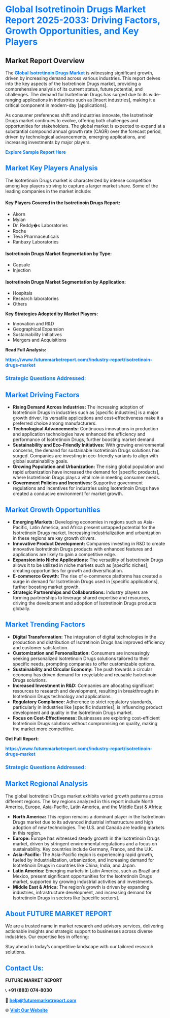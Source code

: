 <h1 style="color: #007BFF;">Global Isotretinoin Drugs Market Report 2025-2033: Driving Factors, Growth Opportunities, and Key Players</h1>

<section id="overview">
<h2>Market Report Overview</h2>
<p>The <a href="https://www.futuremarketreport.com//industry-report/isotretinoin-drugs-market" style="color: #007BFF; text-decoration: none;"><strong>Global Isotretinoin Drugs Market</strong></a> is witnessing significant growth, driven by increasing demand across various industries. This report delves into the key aspects of the Isotretinoin Drugs market, providing a comprehensive analysis of its current status, future potential, and challenges. The demand for Isotretinoin Drugs has surged due to its wide-ranging applications in industries such as [insert industries], making it a critical component in modern-day [applications].</p>
<p>As consumer preferences shift and industries innovate, the Isotretinoin Drugs market continues to evolve, offering both challenges and opportunities for stakeholders. The global market is expected to expand at a substantial compound annual growth rate (CAGR) over the forecast period, driven by technological advancements, emerging applications, and increasing investments by major players.</p>
</section>

<section id="overview">
<p><a href="https://www.futuremarketreport.com//request-sample/reportId=77016" style="color: #007BFF; text-decoration: none;"><strong>Explore Sample Report Here</strong></a></p>
</section>

<section id="key-players">
<h2 style="color: #007BFF;">Market Key Players Analysis</h2>
<p>The Isotretinoin Drugs market is characterized by intense competition among key players striving to capture a larger market share. Some of the leading companies in the market include:</p>
<h4>Key Players Covered in the Isotretinoin Drugs Report:</h4>
<ul><li>Akorn</li><li>Mylan</li><li>Dr. Reddy�s Laboratories</li><li>Roche</li><li>Teva Pharmaceuticals</li><li>Ranbaxy Laboratories</li></ul>
<h4>Isotretinoin Drugs Market Segmentation by Type:</h4>
<ul><li>Capsule</li><li>Injection</li></ul>

<h4>Isotretinoin Drugs Market Segmentation by Application:</h4>
<ul><li>Hospitals</li><li>Research laboratories</li><li>Others</li></ul>
<p><strong>Key Strategies Adopted by Market Players:</strong></p>
<ul>
<li>Innovation and R&D</li>
<li>Geographical Expansion</li>
<li>Sustainability Initiatives</li>
<li>Mergers and Acquisitions</li>
</ul>
</section>

<section>
<p><strong>Read Full Analysis: </strong></p><a href="https://www.futuremarketreport.com//industry-report/isotretinoin-drugs-market" style="color: #007BFF; text-decoration: none;"><strong>https://www.futuremarketreport.com//industry-report/isotretinoin-drugs-market</strong></a>
<h3 style="color: #007BFF;">Strategic Questions Addressed:</h3>
</section>

<section id="driving-factors">
<h2 style="color: #007BFF;">Market Driving Factors</h2>
<ul>
<li><strong>Rising Demand Across Industries:</strong> The increasing adoption of Isotretinoin Drugs in industries such as [specific industries] is a major growth driver. Its versatile applications and cost-effectiveness make it a preferred choice among manufacturers.</li>
<li><strong>Technological Advancements:</strong> Continuous innovations in production and application technologies have enhanced the efficiency and performance of Isotretinoin Drugs, further boosting market demand.</li>
<li><strong>Sustainability and Eco-Friendly Initiatives:</strong> With growing environmental concerns, the demand for sustainable Isotretinoin Drugs solutions has surged. Companies are investing in eco-friendly variants to align with global sustainability goals.</li>
<li><strong>Growing Population and Urbanization:</strong> The rising global population and rapid urbanization have increased the demand for [specific products], where Isotretinoin Drugs plays a vital role in meeting consumer needs.</li>
<li><strong>Government Policies and Incentives:</strong> Supportive government regulations and incentives for industries using Isotretinoin Drugs have created a conducive environment for market growth.</li>
</ul>
</section>

<section id="growth-opportunities">
<h2 style="color: #007BFF;">Market Growth Opportunities</h2>
<ul>
<li><strong>Emerging Markets:</strong> Developing economies in regions such as Asia-Pacific, Latin America, and Africa present untapped potential for the Isotretinoin Drugs market. Increasing industrialization and urbanization in these regions are key growth drivers.</li>
<li><strong>Innovative Product Development:</strong> Companies investing in R&D to create innovative Isotretinoin Drugs products with enhanced features and applications are likely to gain a competitive edge.</li>
<li><strong>Expansion into Niche Applications:</strong> The versatility of Isotretinoin Drugs allows it to be utilized in niche markets such as [specific niches], creating opportunities for growth and diversification.</li>
<li><strong>E-commerce Growth:</strong> The rise of e-commerce platforms has created a surge in demand for Isotretinoin Drugs used in [specific applications], further boosting market growth.</li>
<li><strong>Strategic Partnerships and Collaborations:</strong> Industry players are forming partnerships to leverage shared expertise and resources, driving the development and adoption of Isotretinoin Drugs products globally.</li>
</ul>
</section>

<section id="trending-factors">
<h2 style="color: #007BFF;">Market Trending Factors</h2>
<ul>
<li><strong>Digital Transformation:</strong> The integration of digital technologies in the production and distribution of Isotretinoin Drugs has improved efficiency and customer satisfaction.</li>
<li><strong>Customization and Personalization:</strong> Consumers are increasingly seeking personalized Isotretinoin Drugs solutions tailored to their specific needs, prompting companies to offer customizable options.</li>
<li><strong>Sustainability and Circular Economy:</strong> The push towards a circular economy has driven demand for recyclable and reusable Isotretinoin Drugs solutions.</li>
<li><strong>Increased Investment in R&D:</strong> Companies are allocating significant resources to research and development, resulting in breakthroughs in Isotretinoin Drugs technology and applications.</li>
<li><strong>Regulatory Compliance:</strong> Adherence to strict regulatory standards, particularly in industries like [specific industries], is influencing product development and quality in the Isotretinoin Drugs market.</li>
<li><strong>Focus on Cost-Effectiveness:</strong> Businesses are exploring cost-efficient Isotretinoin Drugs solutions without compromising on quality, making the market more competitive.</li>
</ul>
</section>

<section>
<p><strong>Get Full Report: </strong></p><a href="https://www.futuremarketreport.com//industry-report/isotretinoin-drugs-market" style="color: #007BFF; text-decoration: none;"><strong>https://www.futuremarketreport.com//industry-report/isotretinoin-drugs-market</strong></a>
<h3 style="color: #007BFF;">Strategic Questions Addressed:</h3>
</section>


<section id="regional-analysis">
<h2 style="color: #007BFF;">Market Regional Analysis</h2>
<p>The global Isotretinoin Drugs market exhibits varied growth patterns across different regions. The key regions analyzed in this report include North America, Europe, Asia-Pacific, Latin America, and the Middle East & Africa:</p>
<ul>
<li><strong>North America:</strong> This region remains a dominant player in the Isotretinoin Drugs market due to its advanced industrial infrastructure and high adoption of new technologies. The U.S. and Canada are leading markets in this region.</li>
<li><strong>Europe:</strong> Europe has witnessed steady growth in the Isotretinoin Drugs market, driven by stringent environmental regulations and a focus on sustainability. Key countries include Germany, France, and the U.K.</li>
<li><strong>Asia-Pacific:</strong> The Asia-Pacific region is experiencing rapid growth, fueled by industrialization, urbanization, and increasing demand for Isotretinoin Drugs in countries like China, India, and Japan.</li>
<li><strong>Latin America:</strong> Emerging markets in Latin America, such as Brazil and Mexico, present significant opportunities for the Isotretinoin Drugs market, supported by growing industrial activities and investments.</li>
<li><strong>Middle East & Africa:</strong> The region’s growth is driven by expanding industries, infrastructure development, and increasing demand for Isotretinoin Drugs in sectors like [specific sectors].</li>
</ul>
</section>

<footer>
<h2 style="color: #007BFF;">About FUTURE MARKET REPORT</h2>
<p>We are a trusted name in market research and advisory services, delivering actionable insights and strategic support to businesses across diverse industries. Our expertise lies in offering:</p>

<p>Stay ahead in today’s competitive landscape with our tailored research solutions.</p>

<h2 style="color: #007BFF;">Contact Us:</h2>
<p><strong>FUTURE MARKET REPORT</strong></p>
<p>📞 <strong>+91 (883) 074-8030</strong></p>
<p>📧 <strong><a href="mailto:help@futuremarketreport.com" style="color: #007BFF;">help@futuremarketreport.com</a></strong></p>
<p>🌐 <strong><a href="https://www.futuremarketreport.com/" style="color: #007BFF;">Visit Our Website</a></strong></p>
</footer>